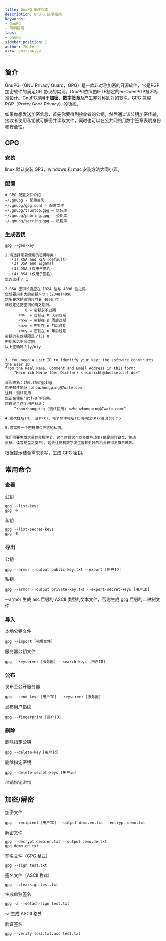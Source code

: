 ```yaml
---
title: GnuPG 简明指南
description: GnuPG 简明指南
keywords:
- GnuPG
- 简明指南
tags:
- GnuPG
sidebar_position: 1
author: 7Wate
date: 2023-06-28
---
```


## 简介

GnuPG（GNU Privacy Guard，GPG）是一款非对称加密的开源软件，它是PGP加密软件的满足GPL协议的实现。GnuPG依照由IETF制定的en:OpenPGP技术标准设计。GnuPG是用于**加密、数字签章**及产生非对称匙对的软件。GPG 兼容 PGP（Pretty Good Privacy）的功能。

如果你想发送加密信息，首先你要得到接收者的公钥，然后通过该公钥加密传输，接收者使用私钥就可解密并读取文件，同时也可以在公共网络用数字签章表明身份和安全性。

## GPG

### 安装

linux 默认安装 GPG，windows 和 mac 安装方法大同小异。

### 配置

```shell
# GPG 配置文件介绍
~/.gnupg - 配置目录
~/.gnupg/gpg.conf – 配置文件
~/.gnupg/trustdb.gpg – 信任库
~/.gnupg/pubring.gpg – 公钥库
~/.gnupg/secring.gpg – 私钥库
```

### 生成密钥

```shell
gpg --gen-key
```

```shell
1.请选择您要使用的密钥种类：
   (1) RSA and RSA (default)
   (2) DSA and Elgamal
   (3) DSA (仅用于签名)
   (4) RSA (仅用于签名)
您的选择？ 1

2.RSA 密钥长度应在 1024 位与 4096 位之间。
您想要用多大的密钥尺寸？(2048)4096
您所要求的密钥尺寸是 4096 位
请设定这把密钥的有效期限。
         0 = 密钥永不过期
      <n>  = 密钥在 n 天后过期
      <n>w = 密钥在 n 周后过期
      <n>m = 密钥在 n 月后过期
      <n>y = 密钥在 n 年后过期
密钥的有效期限是？(0) 0
密钥永远不会过期
以上正确吗？(y/n)y


3. You need a user ID to identify your key; the software constructs the user ID
from the Real Name, Comment and Email Address in this form:
    "Heinrich Heine (Der Dichter) <heinrichh@duesseldorf.de>"

真实姓名：zhouzhongping
电子邮件地址：zhouzhongping@7wate.com
注释：测试使用
您正在使用‘utf-8’字符集。
您选定了这个用户标识：
    “zhouzhongping (测试使用) <zhouzhongping@7wate.com>”

4.更改姓名(N)、注释(C)、电子邮件地址(E)或确定(O)/退出(Q)？o

5.您需要一个密码来保护您的私钥。

我们需要生成大量的随机字节。这个时候您可以多做些琐事(像是敲打键盘、移动
鼠标、读写硬盘之类的)，这会让随机数字发生器有更好的机会获得足够的熵数。
```

根据提示结合需求填写，生成 GPG 密钥。

## 常用命令

### 查看

公钥

```shell
gpg --list-keys
gpg -k
```

私钥

```shell
gpg --list-secret-keys
gpg -K
```

### 导出

公钥

```shell
gpg --armor --output public-key.txt --export [用户ID]
```

私钥

```shell
gpg --armor --output private-key.txt --export-secret-keys [用户ID]
```

--armor 生成 asc 后缀的 ASCII 类型的文本文件，否则生成 gpg 后缀的二进制文件

### 导入

本地公钥文件

```shell
gpg --import [密钥文件]
```

服务器公钥文件

```shell
gpg --keyserver [服务器] --search-keys [用户ID]
```

### 公布

发布至公开服务器

```shell
gpg --send-keys [用户ID] --keyserver [服务器]
```

发布用户指纹

```shell
gpg --fingerprint [用户ID]
```

### 删除

删除指定公钥

```shell
gpg --delete-key [用户id]
```

删除指定密钥

```shell
gpg --delete-secret-keys [用户id]
```

吊销指定密钥

## 加密/解密

加密文件

```shell
gpg --recipient [用户ID] --output demo.en.txt --encrypt demo.txt
```

解密文件

```shell
gpg --decrypt demo.en.txt --output demo.de.txt
gpg demo.en.txt
```

签名文件（GPG 格式）

```shell
gpg --sign test.txt
```

签名文件（ASCII 格式）

```shell
gpg --clearsign test.txt
```

生成单独签名

```shell
gpg -a --detach-sign test.txt
```

-a 生成 ASCII 格式

验证签名

```shell
gpg --verify test.txt.asc test.txt
```
